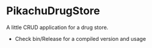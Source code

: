 # PikachuDrugStore
A little CRUD application for a drug store.

- Check bin/Release for a compiled version and usage
